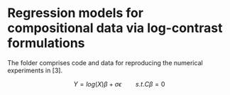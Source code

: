 <script type="text/javascript" src="http://cdn.mathjax.org/mathjax/latest/MathJax.js?config=default"></script>

Regression models for compositional data via log-contrast formulations
=========

The folder comprises code and data for reproducing the numerical experiments in [3].

$$ Y = log(X)\beta + \sigma \epsilon \qquad s.t. C\beta = 0 $$





